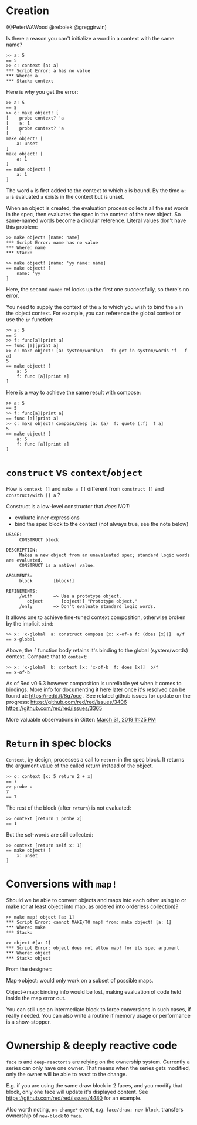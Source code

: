 # Creation

(@PeterWAWood @rebolek @greggirwin)

Is there a reason you can't initialize a word in a context with the same name?

```red
>> a: 5
== 5
>> c: context [a: a]
*** Script Error: a has no value
*** Where: a
*** Stack: context
```

Here is why you get the error:

```red
>> a: 5
== 5
>> o: make object! [
[    probe context? 'a
[    a: 1
[    probe context? 'a
[    ]
make object! [
    a: unset
]
make object! [
    a: 1
]
== make object! [
    a: 1
]
```

The word `a` is first added to the context to which `o` is bound. By the time `a: a` is evaluated `a` exists in the context but is unset.

When an object is created, the evaluation process collects all the set words in the spec, then evaluates the spec in the context of the new object. So same-named words become a circular reference. Literal values don't have this problem:
```
>> make object! [name: name]
*** Script Error: name has no value
*** Where: name
*** Stack:  

>> make object! [name: 'yy name: name]
== make object! [
    name: 'yy
]
```
Here, the second `name:` ref looks up the first one successfully, so there's no error.

You need to supply the context of the `a` to which you wish to bind the `a` in the object context. For example, you can reference the global context or use the `in` function:

```red
>> a: 5
== 5
>> f: func[a][print a]
== func [a][print a]
>> o: make object! [a: system/words/a   f: get in system/words 'f   f a]
5
== make object! [
    a: 5
    f: func [a][print a]
]
```

Here is a way to achieve the same result with compose:

```red
>> a: 5
== 5
>> f: func[a][print a]
== func [a][print a]
>> c: make object! compose/deep [a: (a)  f: quote (:f)  f a]
5
== make object! [
    a: 5
    f: func [a][print a]
]
```

# `construct` vs `context`/`object`

How is `context []` and `make a []` different from `construct []` and `construct/with [] a` ?

Construct is a low-level constructor that *does NOT*:
- evaluate inner expressions
- bind the spec block to the context (not always true, see the note below)


```red
USAGE:
     CONSTRUCT block

DESCRIPTION: 
     Makes a new object from an unevaluated spec; standard logic words are evaluated. 
     CONSTRUCT is a native! value.

ARGUMENTS:
     block        [block!] 

REFINEMENTS:
     /with        => Use a prototype object.
        object       [object!] "Prototype object."
     /only        => Don't evaluate standard logic words.
```

It allows one to achieve fine-tuned context composition, otherwise broken by the implicit `bind`:
```red
>> x: 'x-global  a: construct compose [x: x-of-a f: (does [x])]  a/f
== x-global
```
Above, the `f` function body retains it's binding to the global (system/words) context. Compare that to `context`:
```red
>> x: 'x-global  b: context [x: 'x-of-b  f: does [x]]  b/f
== x-of-b
```

As of Red v0.6.3 however composition is unreliable yet when it comes to bindings. More info for documenting it here later once it's resolved can be found at: https://redd.it/8g7oce . See related github issues for update on the progress: https://github.com/red/red/issues/3406 https://github.com/red/red/issues/3365

More valuable observations in Gitter: [March 31, 2019 11:25 PM](https://rebol.tech/gitter.im/red/red/2019/#msg5ca12229f851ee043d3cc415)


# `Return` in spec blocks

`Context`, by design, processes a call to `return` in the spec block. It returns the argument value of the called return instead of the object.

```red
>> o: context [x: 5 return 2 + x]
== 7
>> probe o
7
== 7
```

The rest of the block (after `return`) is not evaluated:
```red
>> context [return 1 probe 2]
== 1
```

But the set-words are still collected:
```red
>> context [return self x: 1]
== make object! [
    x: unset
]
```

# Conversions with `map!`

Should we be able to convert objects and maps into each other using to or make (or at least object into map, as ordered into orderless collection)?
```
>> make map! object [a: 1]
*** Script Error: cannot MAKE/TO map! from: make object! [a: 1]
*** Where: make
*** Stack:  

>> object #[a: 1]
*** Script Error: object does not allow map! for its spec argument
*** Where: object
*** Stack: object
```

From the designer:

Map->object: would only work on a subset of possible maps.

Object->map: binding info would be lost, making evaluation of code held inside the map error out.

You can still use an intermediate block to force conversions in such cases, if really needed. You can also write a routine if memory usage or performance is a show-stopper.

# Ownership & deeply reactive code

`face!`s and `deep-reactor!`s are relying on the ownership system. Currently a series can only have one owner. That means when the series gets modified, only the owner will be able to react to the change.

E.g. if you are using the same draw block in 2 faces, and you modify that block, only one face will update it's displayed content. See https://github.com/red/red/issues/4480 for an example. 

Also worth noting, `on-change*` event, e.g. `face/draw: new-block`, transfers ownership of `new-block` to `face`.
